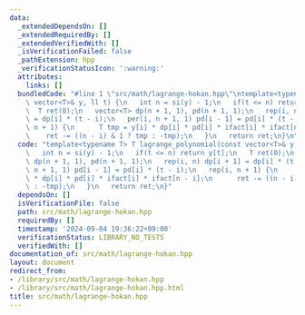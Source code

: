```yaml
---
data:
  _extendedDependsOn: []
  _extendedRequiredBy: []
  _extendedVerifiedWith: []
  _isVerificationFailed: false
  _pathExtension: hpp
  _verificationStatusIcon: ':warning:'
  attributes:
    links: []
  bundledCode: "#line 1 \"src/math/lagrange-hokan.hpp\"\ntemplate<typename T> T lagrange_polynomial(const\
    \ vector<T>& y, ll t) {\n   int n = si(y) - 1;\n   if(t <= n) return y[t];\n \
    \  T ret(0);\n   vector<T> dp(n + 1, 1), pd(n + 1, 1);\n   rep(i, n) dp[i + 1]\
    \ = dp[i] * (t - i);\n   per(i, n + 1, 1) pd[i - 1] = pd[i] * (t - i);\n   rep(i,\
    \ n + 1) {\n      T tmp = y[i] * dp[i] * pd[i] * ifact[i] * ifact[n - i];\n  \
    \    ret -= ((n - i) & 1 ? tmp : -tmp);\n   }\n   return ret;\n}\n"
  code: "template<typename T> T lagrange_polynomial(const vector<T>& y, ll t) {\n\
    \   int n = si(y) - 1;\n   if(t <= n) return y[t];\n   T ret(0);\n   vector<T>\
    \ dp(n + 1, 1), pd(n + 1, 1);\n   rep(i, n) dp[i + 1] = dp[i] * (t - i);\n   per(i,\
    \ n + 1, 1) pd[i - 1] = pd[i] * (t - i);\n   rep(i, n + 1) {\n      T tmp = y[i]\
    \ * dp[i] * pd[i] * ifact[i] * ifact[n - i];\n      ret -= ((n - i) & 1 ? tmp\
    \ : -tmp);\n   }\n   return ret;\n}"
  dependsOn: []
  isVerificationFile: false
  path: src/math/lagrange-hokan.hpp
  requiredBy: []
  timestamp: '2024-09-04 19:36:22+09:00'
  verificationStatus: LIBRARY_NO_TESTS
  verifiedWith: []
documentation_of: src/math/lagrange-hokan.hpp
layout: document
redirect_from:
- /library/src/math/lagrange-hokan.hpp
- /library/src/math/lagrange-hokan.hpp.html
title: src/math/lagrange-hokan.hpp
---
```

